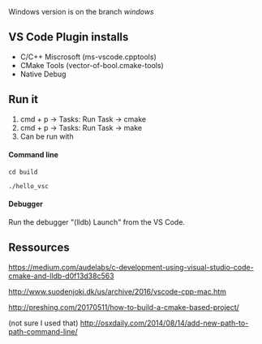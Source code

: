 Windows version is on the branch *windows*
## VS Code Plugin installs
- C/C++ Miscrosoft  (ms-vscode.cpptools)
- CMake Tools (vector-of-bool.cmake-tools)
- Native Debug

## Run it
1. cmd + p -> Tasks: Run Task -> cmake
2. cmd + p -> Tasks: Run Task -> make
3. Can be run with
#### Command line

```cd build```

```./hello_vsc```

#### Debugger
Run the debugger "(lldb) Launch" from the VS Code.

## Ressources
https://medium.com/audelabs/c-development-using-visual-studio-code-cmake-and-lldb-d0f13d38c563

http://www.suodenjoki.dk/us/archive/2016/vscode-cpp-mac.htm

http://preshing.com/20170511/how-to-build-a-cmake-based-project/

(not sure I used that)
http://osxdaily.com/2014/08/14/add-new-path-to-path-command-line/
